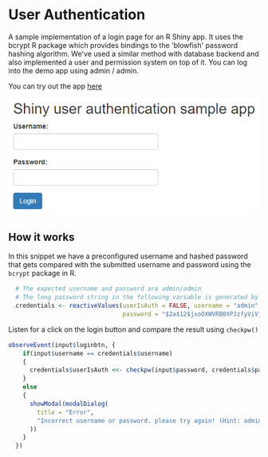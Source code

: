 # User Authentication
A sample implementation of a login page for an R Shiny app. It uses the bcrypt R package which provides bindings to the 'blowfish' password hashing algorithm. We've used a similar method with database backend and also implemented a user and permission system on top of it. You can log into the demo app using admin / admin.

You can try out the app [here](https://shiny.epi-interactive.com/user_authentication)

![alt text](userauth-thumbnail.PNG)

## How it works
In this snippet we have a preconfigured username and hashed password that gets compared with the submitted username and password using the `bcrypt` package in R. 

``` r
  # The expected username and password are admin/admin
  # The long password string in the following variable is generated by hashpw("admin")
  credentials <- reactiveValues(userIsAuth = FALSE, username = "admin",
                                password = "$2a$12$jxoOXWVRB0XPJzfyViVjY.NkgqZlCcW4UbnOjRPvppH0ENRlH8s3y")

```
Listen for a click on the login button and compare the result using `checkpw()`
``` r
observeEvent(input$loginbtn, {
    if(input$username == credentials$username)
    {
      credentials$userIsAuth <<- checkpw(input$password, credentials$password)
    }
    else
    {
      showModal(modalDialog(
        title = "Error",
        "Incorrect username or password. please try again! (Hint: admin/admin)"
      ))
    }
  })

```

